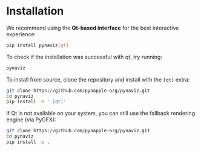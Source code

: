 # Installation

We recommend using the **Qt-based interface** for the best interactive experience:

```bash
pip install pynaviz[qt]
```

To check if the installation was successful with qt, try running:

```bash
pynaviz
````

To install from source, clone the repository and install with the `[qt]` extra:

```bash
git clone https://github.com/pynapple-org/pynaviz.git
cd pynaviz
pip install -e '.[qt]'
```

If Qt is not available on your system, you can still use the fallback rendering engine (via PyGFX):

```bash
git clone https://github.com/pynapple-org/pynaviz.git
cd pynaviz
pip install -e .
```